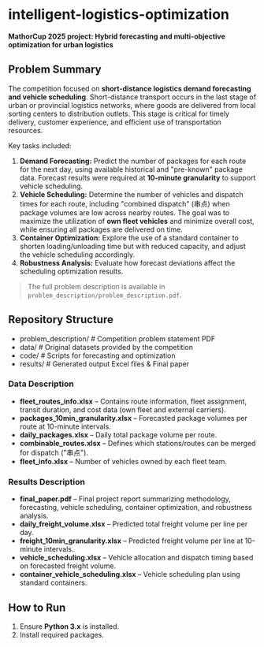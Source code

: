 # intelligent-logistics-optimization
**MathorCup 2025 project: Hybrid forecasting and multi-objective optimization for urban logistics**

## Problem Summary

The competition focused on **short-distance logistics demand forecasting and vehicle scheduling**. Short-distance transport occurs in the last stage of urban or provincial logistics networks, where goods are delivered from local sorting centers to distribution outlets. This stage is critical for timely delivery, customer experience, and efficient use of transportation resources.

Key tasks included:

1. **Demand Forecasting:** Predict the number of packages for each route for the next day, using available historical and "pre-known" package data. Forecast results were required at **10-minute granularity** to support vehicle scheduling.
2. **Vehicle Scheduling:** Determine the number of vehicles and dispatch times for each route, including "combined dispatch" (串点) when package volumes are low across nearby routes. The goal was to maximize the utilization of **own fleet vehicles** and minimize overall cost, while ensuring all packages are delivered on time.
3. **Container Optimization:** Explore the use of a standard container to shorten loading/unloading time but with reduced capacity, and adjust the vehicle scheduling accordingly.
4. **Robustness Analysis:** Evaluate how forecast deviations affect the scheduling optimization results.

> The full problem description is available in `problem_description/problem_description.pdf`.

## Repository Structure

- problem_description/ # Competition problem statement PDF
- data/ # Original datasets provided by the competition
- code/ # Scripts for forecasting and optimization
- results/ # Generated output Excel files & Final paper

### **Data Description**

- **fleet_routes_info.xlsx** – Contains route information, fleet assignment, transit duration, and cost data (own fleet and external carriers).  
- **packages_10min_granularity.xlsx** – Forecasted package volumes per route at 10-minute intervals.  
- **daily_packages.xlsx** – Daily total package volume per route.  
- **combinable_routes.xlsx** – Defines which stations/routes can be merged for dispatch ("串点").  
- **fleet_info.xlsx** – Number of vehicles owned by each fleet team.

### **Results Description**

- **final_paper.pdf** – Final project report summarizing methodology, forecasting, vehicle scheduling, container optimization, and robustness analysis.
- **daily_freight_volume.xlsx** – Predicted total freight volume per line per day.
- **freight_10min_granularity.xlsx** – Predicted freight volume per line at 10-minute intervals.
- **vehicle_scheduling.xlsx** – Vehicle allocation and dispatch timing based on forecasted freight volume. 
- **container_vehicle_scheduling.xlsx** – Vehicle scheduling plan using standard containers. 

## How to Run

1. Ensure **Python 3.x** is installed.
2. Install required packages.
